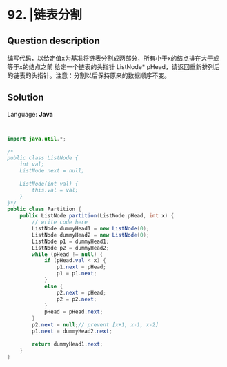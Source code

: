 # 92. |链表分割

## Question description


编写代码，以给定值x为基准将链表分割成两部分，所有小于x的结点排在大于或等于x的结点之前
给定一个链表的头指针 ListNode* pHead，请返回重新排列后的链表的头指针。注意：分割以后保持原来的数据顺序不变。


## Solution

Language: **Java**

```Java


import java.util.*;
 
/*
public class ListNode {
    int val;
    ListNode next = null;
 
    ListNode(int val) {
        this.val = val;
    }
}*/
public class Partition {
    public ListNode partition(ListNode pHead, int x) {
        // write code here
        ListNode dummyHead1 = new ListNode(0);
        ListNode dummyHead2 = new ListNode(0);
        ListNode p1 = dummyHead1;
        ListNode p2 = dummyHead2;
        while (pHead != null) {
            if (pHead.val < x) {
                p1.next = pHead;
                p1 = p1.next;
            }
            else {
                p2.next = pHead;
                p2 = p2.next;
            }
            pHead = pHead.next;
        }
        p2.next = null;// prevent [x+1, x-1, x-2]
        p1.next = dummyHead2.next;
         
        return dummyHead1.next;
    }
}

```


